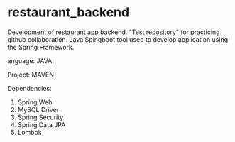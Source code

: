 # restaurant_backend
Development of restaurant app backend.
"Test repository" for practicing github collaboration.
Java Spingboot tool used to develop application using the Spring Framework.

anguage: 
JAVA

Project: 
MAVEN

Dependencies:
1) Spring Web 
2) MySQL Driver
3) Spring Security 
4) Spring Data JPA
5) Lombok
